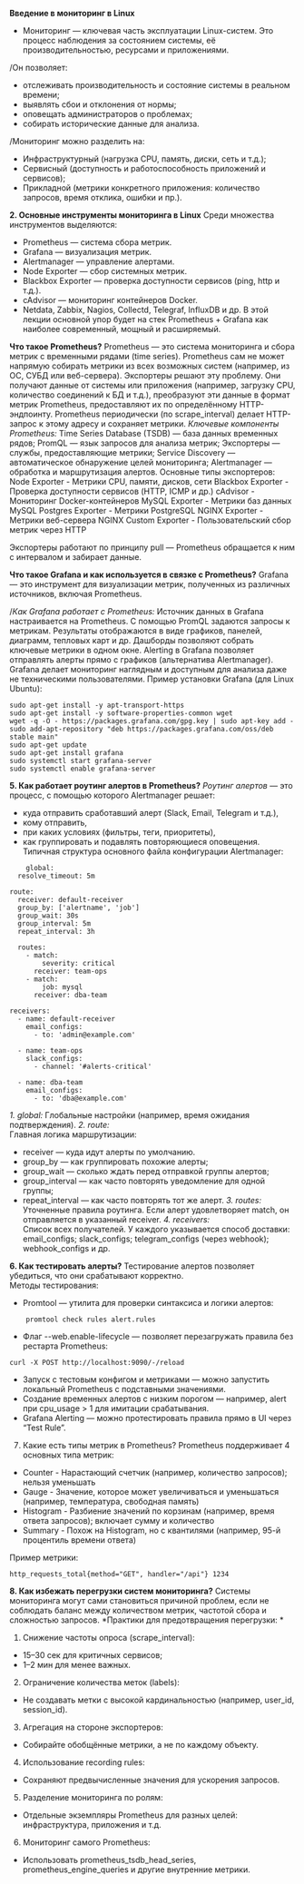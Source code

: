 **Введение в мониторинг в Linux**
- Мониторинг — ключевая часть эксплуатации Linux-систем. Это процесс наблюдения за состоянием системы, её производительностью, ресурсами и приложениями. 
  
/Он позволяет:
- отслеживать производительность и состояние системы в реальном времени;
- выявлять сбои и отклонения от нормы;
- оповещать администраторов о проблемах;
- собирать исторические данные для анализа.


/Мониторинг можно разделить на:
- Инфраструктурный (нагрузка CPU, память, диски, сеть и т.д.);
- Сервисный (доступность и работоспособность приложений и сервисов);
- Прикладной (метрики конкретного приложения: количество запросов, время отклика, ошибки и пр.).

**2. Основные инструменты мониторинга в Linux**
Среди множества инструментов выделяются:
- Prometheus — система сбора метрик.
- Grafana — визуализация метрик.
- Alertmanager — управление алертами.
- Node Exporter — сбор системных метрик.
- Blackbox Exporter — проверка доступности сервисов (ping, http и т.д.).
- cAdvisor — мониторинг контейнеров Docker.
- Netdata, Zabbix, Nagios, Collectd, Telegraf, InfluxDB и др.
В этой лекции основной упор будет на стек Prometheus + Grafana как наиболее современный, мощный и расширяемый.

**Что такое Prometheus?**
Prometheus — это система мониторинга и сбора метрик с временными рядами (time series). Prometheus сам не может напрямую собирать метрики из всех возможных систем (например, из ОС, СУБД или веб-сервера). Экспортеры решают эту проблему. Они получают данные от системы или приложения (например, загрузку CPU, количество соединений к БД и т.д.), преобразуют эти данные в формат метрик Prometheus, предоставляют их по определённому HTTP-эндпоинту. Prometheus периодически (по scrape_interval) делает HTTP-запрос к этому адресу и сохраняет метрики.
*Ключевые компоненты Prometheus:*
Time Series Database (TSDB) — база данных временных рядов;
PromQL — язык запросов для анализа метрик;
Экспортеры — службы, предоставляющие метрики;
Service Discovery — автоматическое обнаружение целей мониторинга;
Alertmanager — обработка и маршрутизация алертов.
Основные типы экспортеров:
Node Exporter - Метрики CPU, памяти, дисков, сети
Blackbox Exporter - Проверка доступности сервисов (HTTP, ICMP и др.)
cAdvisor - Мониторинг Docker-контейнеров
MySQL Exporter - Метрики баз данных MySQL
Postgres Exporter - Метрики PostgreSQL
NGINX Exporter - Метрики веб-сервера NGINX
Custom Exporter - Пользовательский сбор метрик через HTTP

Экспортеры работают по принципу pull — Prometheus обращается к ним с интервалом и забирает данные.

**Что такое Grafana и как используется в связке с Prometheus?**
Grafana — это инструмент для визуализации метрик, полученных из различных источников, включая Prometheus.

/*Как Grafana работает с Prometheus:*
Источник данных в Grafana настраивается на Prometheus. С помощью PromQL задаются запросы к метрикам. Результаты отображаются в виде графиков, панелей, диаграмм, тепловых карт и др. Дашборды позволяют собрать ключевые метрики в одном окне.
Alerting в Grafana позволяет отправлять алерты прямо с графиков (альтернатива Alertmanager).
Grafana делает мониторинг наглядным и доступным для анализа даже не техническими пользователями.
Пример установки Grafana (для Linux Ubuntu):
```
sudo apt-get install -y apt-transport-https
sudo apt-get install -y software-properties-common wget
wget -q -O - https://packages.grafana.com/gpg.key | sudo apt-key add -
sudo add-apt-repository "deb https://packages.grafana.com/oss/deb stable main"
sudo apt-get update
sudo apt-get install grafana
sudo systemctl start grafana-server
sudo systemctl enable grafana-server
```


**5. Как работает роутинг алертов в Prometheus?**
*Роутинг алертов* — это процесс, с помощью которого Alertmanager решает:
-	куда отправить сработавший алерт (Slack, Email, Telegram и т.д.),
-	кому отправить,
-	при каких условиях (фильтры, теги, приоритеты),
-	как группировать и подавлять повторяющиеся оповещения.
Типичная структура основного файла конфигурации Alertmanager:
```
 	global:
  resolve_timeout: 5m

route:
  receiver: default-receiver
  group_by: ['alertname', 'job']
  group_wait: 30s
  group_interval: 5m
  repeat_interval: 3h

  routes:
    - match:
        severity: critical
      receiver: team-ops
    - match:
        job: mysql
      receiver: dba-team

receivers:
  - name: default-receiver
    email_configs:
      - to: 'admin@example.com'

  - name: team-ops
    slack_configs:
      - channel: '#alerts-critical'

  - name: dba-team
    email_configs:
      - to: 'dba@example.com'
```
*1. global:*
Глобальные настройки (например, время ожидания подтверждения).
*2. route:*  
Главная логика маршрутизации:
- receiver — куда идут алерты по умолчанию.
- group_by — как группировать похожие алерты;
- group_wait — сколько ждать перед отправкой группы алертов;
- group_interval — как часто повторять уведомление для одной группы;
- repeat_interval — как часто повторять тот же алерт.
*3. routes:*  
Уточненные правила роутинга.
Если алерт удовлетворяет match, он отправляется в указанный receiver.
*4. receivers:*  
Список всех получателей. У каждого указывается способ доставки:
email_configs;
slack_configs;
telegram_configs (через webhook);
webhook_configs и др.

**6. Как тестировать алерты?**
Тестирование алертов позволяет убедиться, что они срабатывают корректно.  
Методы тестирования:  
-	Promtool — утилита для проверки синтаксиса и логики алертов:
```
 	promtool check rules alert.rules
```
-	Флаг --web.enable-lifecycle — позволяет перезагружать правила без рестарта Prometheus:
```
curl -X POST http://localhost:9090/-/reload
```
-	Запуск с тестовым конфигом и метриками — можно запустить локальный Prometheus с подставными значениями.
-	Создание временных алертов с низким порогом — например, alert при cpu_usage > 1 для имитации срабатывания.
-	Grafana Alerting — можно протестировать правила прямо в UI через “Test Rule”.

7. Какие есть типы метрик в Prometheus?
Prometheus поддерживает 4 основных типа метрик:  
- Counter - Нарастающий счетчик (например, количество запросов); нельзя уменьшать
- Gauge - Значение, которое может увеличиваться и уменьшаться (например, температура, свободная память)
- Histogram - Разбиение значений по корзинам (например, время ответа запросов); включает сумму и количество
- Summary - Похож на Histogram, но с квантилями (например, 95-й процентиль времени ответа)

Пример метрики:
```
http_requests_total{method="GET", handler="/api"} 1234
```

**8. Как избежать перегрузки систем мониторинга?**
Системы мониторинга могут сами становиться причиной проблем, если не соблюдать баланс между количеством метрик, частотой сбора и сложностью запросов.
*Практики для предотвращения перегрузки: *
1. Снижение частоты опроса (scrape_interval):
- 15–30 сек для критичных сервисов;
- 1–2 мин для менее важных.
2. Ограничение количества меток (labels):
- Не создавать метки с высокой кардинальностью (например, user_id, session_id).
3. Агрегация на стороне экспортеров:
- Собирайте обобщённые метрики, а не по каждому объекту.
4. Использование recording rules:
- Сохраняют предвычисленные значения для ускорения запросов.
5. Разделение мониторинга по ролям:
- Отдельные экземпляры Prometheus для разных целей: инфраструктура, приложения и т.д.
6. Мониторинг самого Prometheus:
- Использовать prometheus_tsdb_head_series, prometheus_engine_queries и другие внутренние метрики.


